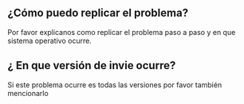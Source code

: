 ## ¿Cómo puedo replicar el problema?
Por favor explicanos como replicar el problema paso a paso y en que sistema operativo ocurre.
## ¿ En que versión de invie ocurre?
Si este problema ocurre es todas las versiones por favor también mencionarlo
